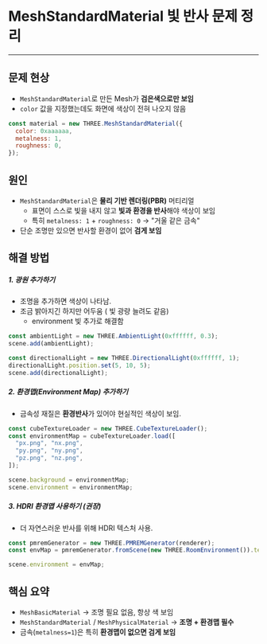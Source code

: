 # MeshStandardMaterial 빛 반사 문제 정리

---

> 

## 문제 현상
- `MeshStandardMaterial`로 만든 Mesh가 **검은색으로만 보임**
- `color` 값을 지정했는데도 화면에 색상이 전혀 나오지 않음

```js
const material = new THREE.MeshStandardMaterial({
  color: 0xaaaaaa,
  metalness: 1,
  roughness: 0,
});
```

## 원인

- `MeshStandardMaterial`은 **물리 기반 렌더링(PBR)** 머티리얼
  - 표면이 스스로 빛을 내지 않고 **빛과 환경을 반사**해야 색상이 보임
  - 특히 `metalness: 1` + `roughness: 0` → "거울 같은 금속"
- 단순 조명만 있으면 반사할 환경이 없어 **검게 보임**

## 해결 방법

##### 1. 광원 추가하기

- 조명을 추가하면 색상이 나타남.
- 조금 밝아지긴 하지만 어두움 ( 빛 광량 늘려도 같음)
  - environment 빛 추가로 해결함 

```js
const ambientLight = new THREE.AmbientLight(0xffffff, 0.3);
scene.add(ambientLight);

const directionalLight = new THREE.DirectionalLight(0xffffff, 1);
directionalLight.position.set(5, 10, 5);
scene.add(directionalLight);
```

##### 2. 환경맵(Environment Map) 추가하기

- 금속성 재질은 **환경반사**가 있어야 현실적인 색상이 보임.

```js
const cubeTextureLoader = new THREE.CubeTextureLoader();
const environmentMap = cubeTextureLoader.load([
  "px.png", "nx.png",
  "py.png", "ny.png",
  "pz.png", "nz.png",
]);

scene.background = environmentMap;
scene.environment = environmentMap;
```

##### 3. HDRI 환경맵 사용하기 (권장)

- 더 자연스러운 반사를 위해 HDRI 텍스처 사용.

```js
const pmremGenerator = new THREE.PMREMGenerator(renderer);
const envMap = pmremGenerator.fromScene(new THREE.RoomEnvironment()).texture;

scene.environment = envMap;
```

## 핵심 요약

- `MeshBasicMaterial` → 조명 필요 없음, 항상 색 보임
- `MeshStandardMaterial` / `MeshPhysicalMaterial` → **조명 + 환경맵 필수**
- 금속(`metalness=1`)은 특히 **환경맵이 없으면 검게 보임**
